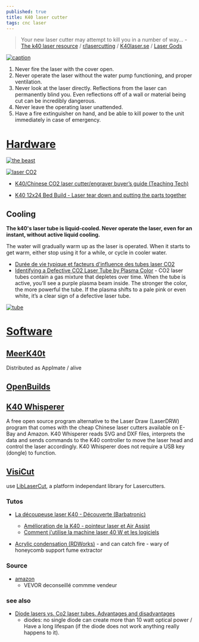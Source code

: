 ```yaml
---
published: true
title: K40 laser cutter
tags: cnc laser
---
```

> Your new laser cutter may attempt to kill you in a number of way... - [The k40 laser resource](https://k40lasercutter.com/) / [r/lasercutting](https://www.reddit.com/r/lasercutting/wiki/k40) / [K40laser.se](https://www.k40laser.se) / [Laser Gods](https://www.lasergods.com)

<link rel="shortcut icon" href="https://cdn-icons-png.flaticon.com/128/9252/9252648.png" type="image/x-icon" />

[![caption](https://qph.cf2.quoracdn.net/main-qimg-1482f39eeb7fe2a2abc3631275f95e42-c)](https://news.ycombinator.com/item?id=38865518)


1. Never fire the laser with the cover open.
1. Never operate the laser without the water pump functioning, and proper ventilation.
1. Never look at the laser directly. Reflections from the laser can permanently blind you. Even reflections off of a wall or material being cut can be incredibly dangerous.
1. Never leave the operating laser unattended.
1. Have a fire extinguisher on hand, and be able to kill power to the unit immediately in case of emergency.


# [Hardware](https://www.reddit.com/r/lasercutting/wiki/k40/)

[![the beast](https://m.media-amazon.com/images/I/51U5dvHWGCL._AC_UL480_QL65_.jpg)](https://www.amazon.fr/am%C3%A9lior%C3%A9-graveur-affichage-num%C3%A9rique-imprimante/dp/B0FD9FDWS8)

[![laser CO2](https://upload.wikimedia.org/wikipedia/commons/thumb/8/8e/Laser_CO2.png/1500px-Laser_CO2.png)](https://fr.wikipedia.org/wiki/Laser_au_dioxyde_de_carbone)

    
- [K40/Chinese CO2 laser cutter/engraver buyer’s guide (Teaching Tech)](https://www.youtube.com/watch?v=Gc_1jDVRKEQ)

- [K40 12x24 Bed Build - Laser tear down and putting the parts together](https://www.youtube.com/watch?v=j20ZhxNnL-Q)

## Cooling
**The k40's laser tube is liquid-cooled. Never operate the laser, even for an instant, without active liquid cooling.**

The water will gradually warm up as the laser is operated. When it starts to get warm, either stop using it for a while, or cycle in cooler water.

- [Durée de vie typique et facteurs d'influence des tubes laser CO2](https://www.accteklaser.com/fr/duree-de-vie-typique-et-facteurs-dinfluence-des-tubes-laser-co2/)
- [Identifying a Defective CO2 Laser Tube by Plasma Color](https://laser-crafting.com/en/defective-co2-laser-tube-how-to-recognize-when-you-need-a-new-laser-tube/) - CO2 laser tubes contain a gas mixture that depletes over time. When the tube is active, you’ll see a purple plasma beam inside. The stronger the color, the more powerful the tube. If the plasma shifts to a pale pink or even white, it’s a clear sign of a defective laser tube.

[![tube](https://www.accteklaser.com/wp-content/uploads/elementor/thumbs/Typical-service-life-and-influencing-factors-of-CO2-laser-tubes-qhqvfz78vtaw576m1t1zkmzmqe9aq9jviu6elxfkn4.jpg)](https://www.accteklaser.com/fr/duree-de-vie-typique-et-facteurs-dinfluence-des-tubes-laser-co2/)

# [Software](https://chatgpt.com/share/6905f46e-1180-800d-b3db-15984d8be03b)

## [MeerK40t](https://github.com/meerk40t/meerk40t?tab=readme-ov-file#welcome-to-meerk40t)

Distributed as AppImate / alive

## [OpenBuilds](https://software.openbuilds.com)

## [K40 Whisperer](https://www.scorchworks.com/K40whisperer/k40whisperer.html)

A free open source program alternative to the Laser Draw (LaserDRW) program that comes with the cheap Chinese laser cutters available on E-Bay and Amazon. K40 Whisperer reads SVG and DXF files, interprets the data and sends commands to the K40 controller to move the laser head and control the laser accordingly. K40 Whisperer does not require a USB key (dongle) to function. 


## [VisiCut](https://visicut.org/)

use [LibLaserCut](https://github.com/t-oster/LibLaserCut?tab=readme-ov-file#liblasercut), a platform independant library for Lasercutters.

### Tutos
- [La découpeuse laser K40 - Découverte (Barbatronic)](https://www.youtube.com/watch?v=HpSHowpEGVM&list=LL&index=3)
	- [Amélioration de la K40 - pointeur laser et Air Assist](https://www.youtube.com/watch?v=AwNY7BHcYXY)
    - [Comment j'utilise la machine laser 40 W et les logiciels](https://www.youtube.com/watch?v=7sGo2O-VHsU)


- [Acrylic condensation (RDWorks)](https://www.youtube.com/watch?v=n54uNRs8Ydk) - and can catch fire - wary of honeycomb support fume extractor

### Source

- [amazon](https://www.amazon.fr/Samger-Graveur-Gravure-Sculpture-Machine/dp/B07P5C662T/ref=sr_1_10?__mk_fr_FR=%C3%85M%C3%85%C5%BD%C3%95%C3%91&dchild=1&keywords=d%C3%A9coupeuse+K40&qid=1606726082&sr=8-10)
	- VEVOR deconseillé commme vendeur
    
### see also
- [Diode lasers vs. Co2 laser tubes. Advantages and disadvantages](https://endurancelasers.com/diode-lasers-vs-co2-laser-tubes/)
	- diodes: no single diode can create more than 10 watt optical power / Have a long lifespan (if the diode does not work anything really happens to it).
